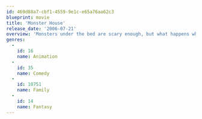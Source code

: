 ```yaml
---
id: 469d88a7-cbf1-4559-9e1c-e65a76aa62c3
blueprint: movie
title: 'Monster House'
release_date: '2006-07-21'
overview: 'Monsters under the bed are scary enough, but what happens when an entire house is out to get you? Three teens aim to find out when they go up against a decrepit neighboring home and unlock its frightening secrets.'
genres:
  -
    id: 16
    name: Animation
  -
    id: 35
    name: Comedy
  -
    id: 10751
    name: Family
  -
    id: 14
    name: Fantasy
---
```

